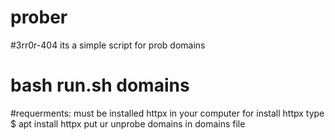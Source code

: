# prober
#3rr0r-404
its a simple script for prob domains
             
 # bash run.sh domains

#requerments: must be installed httpx in your computer
for install httpx type $ apt install httpx
 put ur unprobe domains in domains file
